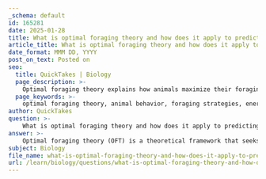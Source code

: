 ```yaml
---
_schema: default
id: 165281
date: 2025-01-28
title: What is optimal foraging theory and how does it apply to predicting animal foraging strategies?
article_title: What is optimal foraging theory and how does it apply to predicting animal foraging strategies?
date_format: MMM DD, YYYY
post_on_text: Posted on
seo:
  title: QuickTakes | Biology
  page_description: >-
    Optimal foraging theory explains how animals maximize their foraging efficiency by adopting strategies that yield the highest energy return for the least effort, influencing behaviors, prey selection, and habitat use.
  page_keywords: >-
    optimal foraging theory, animal behavior, foraging strategies, energy efficiency, natural selection, prey selection, foraging patterns, habitat use, energy dynamics, ecological research
author: QuickTakes
question: >-
    What is optimal foraging theory and how does it apply to predicting animal foraging strategies?
answer: >-
    Optimal foraging theory (OFT) is a theoretical framework that seeks to explain how animals maximize their foraging efficiency. The core idea is that animals will adopt foraging strategies that yield the highest energy return for the least amount of effort. This theory is grounded in the principles of natural selection, suggesting that over time, animals that are more efficient foragers will have a better chance of survival and reproduction.\n\nThe model can be mathematically expressed as:\n\n$$\nE = \frac{V}{H}\n$$\n\nwhere:\n- $E$ is the energy gained,\n- $V$ is the energy value of the food, and\n- $H$ is the handling time (the time it takes to capture and consume the food).\n\nFor example, a predator may choose to hunt prey that offers the best energy return relative to the time and energy spent capturing it. This means that if a predator has the option to hunt two different types of prey, it will select the one that provides the most energy for the least amount of time and effort expended.\n\nIn addition to the basic equation, OFT can also be expressed in terms of the rate of energy intake:\n\n$$\nE = \frac{R}{T}\n$$\n\nwhere:\n- $R$ is the rate of energy intake,\n- $T$ is the time spent foraging.\n\nThis formulation emphasizes the importance of time management in foraging strategies, as animals must balance the time spent searching for food with the energy gained from that food.\n\nOFT has significant applications in predicting animal foraging strategies. By understanding the energy dynamics involved in foraging, researchers can make predictions about:\n1. **Prey selection**: Animals will choose prey that maximizes their energy intake based on the energy value and handling time.\n2. **Foraging behavior**: Animals may alter their foraging patterns based on the availability of food resources, competition, and environmental conditions.\n3. **Habitat use**: Animals may prefer habitats that provide higher energy returns, influencing their distribution and movement patterns.\n\nOverall, optimal foraging theory provides a valuable framework for understanding the decision-making processes of animals in relation to their foraging behavior, which can have broader implications for ecological research and conservation efforts.
subject: Biology
file_name: what-is-optimal-foraging-theory-and-how-does-it-apply-to-predicting-animal-foraging-strategies.md
url: /learn/biology/questions/what-is-optimal-foraging-theory-and-how-does-it-apply-to-predicting-animal-foraging-strategies
---
```


&nbsp;